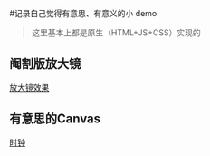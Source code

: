 #记录自己觉得有意思、有意义的小 demo

> 这里基本上都是原生（HTML+JS+CSS）实现的

## 阉割版放大镜

[放大镜效果](https://webbj97.github.io/web-demo-bj/放大镜/index.html)

## 有意思的Canvas

[时钟](https://github.com/webbj97/web-demo-bj/canvas-svg/canvas画时钟/index.html)
